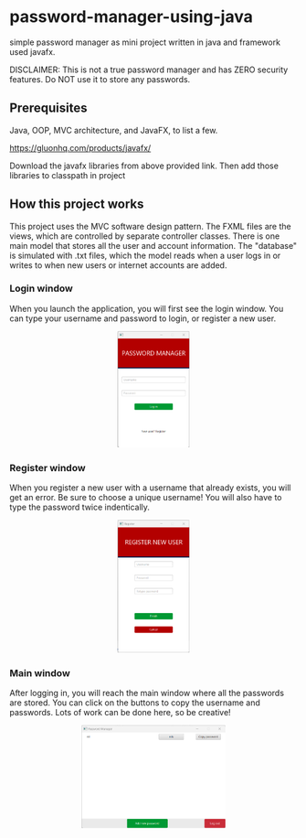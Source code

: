 # password-manager-using-java
simple password manager as mini project written in java and framework used javafx.

DISCLAIMER: This is not a true password manager and has ZERO security features. Do NOT use it to store any passwords.
## Prerequisites
Java, OOP, MVC architecture, and JavaFX, to list a few.

https://gluonhq.com/products/javafx/

Download the javafx libraries from above provided link.
Then add those libraries to classpath in project

## How this project works
This project uses the MVC software design pattern. The FXML files are the views, which are controlled by separate controller classes. There is one main model that stores all the user and account information. The "database" is simulated with .txt files, which the model reads when a user logs in or writes to when new users or internet accounts are added.
### Login window
When you launch the application, you will first see the login window. You can type your username and password to login, or register a new user.
<p align="center">
<img src="https://github.com/nagdamanan/password-manager-usding-java/blob/main/PM/password%20manager/scrnshts/Login%20Window.png?raw=true" width=25%>
</p>

### Register window
When you register a new user with a username that already exists, you will get an error. Be sure to choose a unique username! You will also have to type the password twice indentically.
<p align="center">
<img src="https://github.com/nagdamanan/password-manager-usding-java/blob/main/PM/password%20manager/scrnshts/Register%20window.png?raw=true" width=25%>
</p>

### Main window
After logging in, you will reach the main window where all the passwords are stored. You can click on the buttons to copy the username and passwords. Lots of work can be done here, so be creative!
<p align="center">
<img src="https://github.com/nagdamanan/password-manager-usding-java/blob/main/PM/password%20manager/scrnshts/Main%20Window.png?raw=true" width=50%>
</p>
